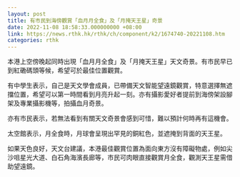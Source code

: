 ```yaml
---
layout: post
title: 有市民到海傍觀賞「血月月全食」及「月掩天王星」奇景
date: 2022-11-08 18:58:33.000000000 +08:00
link: https://news.rthk.hk/rthk/ch/component/k2/1674740-20221108.htm
categories: rthk
---
```


本港上空傍晚起同時出現「血月月全食」及「月掩天王星」天文奇景。有市民早已到紅磡碼頭等候，希望可於最佳位置觀賞。

有中學生表示，自己是天文學會成員，已帶備天文智能望遠鏡觀賞，特意選擇無遮擋位置，希望可以第一時間看到月亮升起一刻。亦有攝影愛好者提前到海傍架設腳架及專業攝影機等，拍攝血月奇景。

亦有市民表示，若無法看到有關天文奇景會感到可惜，難以預計何時再有這機會。

太空館表示，月全食時，月球會呈現出罕見的銅紅色，並遮掩到背面的天王星。

如果天色良好，天文台建議，本港最佳觀賞位置為面向東方沒有障礙物處，例如尖沙咀星光大道、白石角海濱長廊等，市民可肉眼直接觀賞月全食，觀測天王星需借助望遠鏡。
